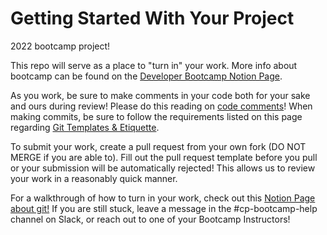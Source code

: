 
# Getting Started With Your Project
2022 bootcamp project!

This repo will serve as a place to "turn in" your work. More info about bootcamp can be found on the [Developer Bootcamp Notion Page](https://h4i.notion.site/Developer-Bootcamp-2022-27ea8d57abff452abe572e31b8762f8e).

As you work, be sure to make comments in your code both for your sake and ours during review! Please do this reading on [code comments](https://stackoverflow.blog/2021/12/23/best-practices-for-writing-code-comments/)! When making commits, be sure to follow the requirements listed on this page regarding [Git Templates & Etiquette](https://h4i.notion.site/Git-Templates-Etiquette-9726a4c2b17d48c89ea51b8303389473).

To submit your work, create a pull request from your own fork (DO NOT MERGE if you are able to). Fill out the pull request template before you pull or your submission will be automatically rejected! This allows us to review your work in a reasonably quick manner.

For a walkthrough of how to turn in your work, check out this [Notion Page about git!](https://h4i.notion.site/Turning-in-Work-55b32ee2ef4b487083226cedfeb27bb7)
If you are still stuck, leave a message in the #cp-bootcamp-help channel on Slack, or reach out to one of your Bootcamp Instructors!
